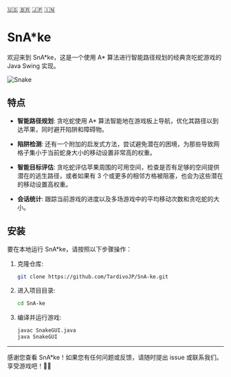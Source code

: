 [:us:](README.md) [:brazil:](README_ptbr.md) [:jp:](README_jp.md) [:india:](README_india.md)

# SnA*ke

欢迎来到 SnA\*ke，这是一个使用 A\* 算法进行智能路径规划的经典贪吃蛇游戏的 Java Swing 实现。

![Snake](https://i.imgur.com/TcbzVZL.png)

## 特点

- **智能路径规划**: 贪吃蛇使用 A* 算法智能地在游戏板上导航，优化其路径以到达苹果，同时避开陷阱和障碍物。

- **陷阱检测**: 还有一个附加的启发式方法，尝试避免潜在的困境，为那些导致网格子集小于当前蛇身大小的移动设置非常高的权重。

- **智能目标评估**: 贪吃蛇评估苹果周围的可用空间，检查是否有足够的空间提供潜在的逃生路径，或者如果有 3 个或更多的相邻方格被阻塞，也会为这些潜在的移动设置高权重。

- **会话统计**: 跟踪当前游戏的进度以及多场游戏中的平均移动次数和贪吃蛇的大小。


## 安装

要在本地运行 SnA*ke，请按照以下步骤操作：

1. 克隆仓库:

   ```bash
   git clone https://github.com/TardivoJP/SnA-ke.git
   ```

2. 进入项目目录:

   ```bash
   cd SnA-ke
   ```

3. 编译并运行游戏:

   ```bash
   javac SnakeGUI.java
   java SnakeGUI
   ```


---

感谢您查看 SnA*ke！如果您有任何问题或反馈，请随时提出 issue 或联系我们。享受游戏吧！🐍✨